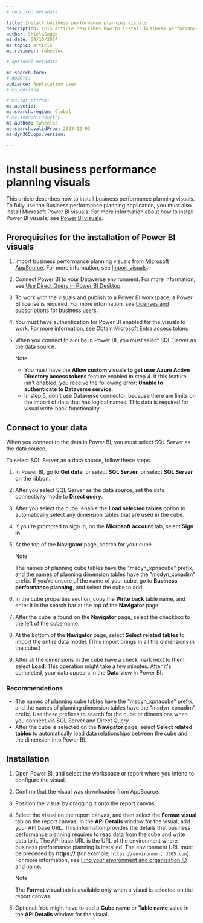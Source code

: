 ```yaml
---
# required metadata

title: Install business performance planning visuals
description: This article describes how to install business performance planning visuals.
author: ShielaSogge
ms.date: 04/10/2024
ms.topic: article
ms.reviewer: twheeloc

# optional metadata

ms.search.form: 
# ROBOTS: 
audience: Application User
# ms.devlang: 

# ms.tgt_pltfrm: 
ms.assetid: 
ms.search.region: Global
# ms.search.industry: 
ms.author: twheeloc
ms.search.validFrom: 2023-12-03
ms.dyn365.ops.version: 

---
```

# Install business performance planning visuals

This article describes how to install business performance planning visuals. To fully use the Business performance planning application, you must also install Microsoft Power BI visuals. For more information about how to install Power BI visuals, see [Power BI visuals](/power-bi/developer/visuals).

## Prerequisites for the installation of Power BI visuals

1. Import business performance planning visuals from [Microsoft AppSource](https://appsource.microsoft.com). For more information, see [Import visuals](/power-bi/developer/visuals/import-visual).
2. Connect Power BI to your Dataverse environment. For more information, see [Use Direct Query in Power BI Desktop](/power-bi/connect-data/desktop-use-directquery).
3. To work with the visuals and publish to a Power BI workspace, a Power BI license is required.  For more information, see [Licenses and subscriptions for business users](/power-bi/consumer/end-user-license).
4. You must have authentication for Power BI enabled for the visuals to work.  For more information, see [Obtain Microsoft Entra access token](/fabric/admin/organizational-visuals#obtain-microsoft-entra-access-token).
5. When you connect to a cube in Power BI, you must select SQL Server as the data source.


    > [!NOTE]
    > - You must have the **Allow custom visuals to get user Azure Active Directory access tokens** feature enabled in step 4. If this feature isn't enabled, you receive the following error: **Unable to authenticate to Dataverse service**.
    > - In step 5, don't use Dataverse connector, because there are limits on the import of data that has logical names. This data is required for visual write-back functionality.

## Connect to your data

When you connect to the data in Power BI, you must select SQL Server as the data source.

To select SQL Server as a data source, follow these steps.

1. In Power BI, go to **Get data**, or select **SQL Server**, or select **SQL Server** on the ribbon.
2. After you select SQL Server as the data source, set the data connectivity mode to **Direct query**.
3. After you select the cube, enable the **Load selected tables** option to automatically select any dimension tables that are used in the cube.
4. If you're prompted to sign in, on the **Microsoft account** tab, select **Sign in**.
5. At the top of the **Navigator** page, search for your cube.

    > [!NOTE]
    > The names of planning cube tables have the "msdyn\_xpnacube" prefix, and the names of planning dimension tables have the "msdyn\_xpnadim" prefix. If you're unsure of the name of your cube, go to **Business performance planning**, and select the cube to add.

6. In the cube properties section, copy the **Write back** table name, and enter it in the search bar at the top of the **Navigator** page.
7. After the cube is found on the **Navigator** page, select the checkbox to the left of the cube name.
8. At the bottom of the **Navigator** page, select **Select related tables** to import the entire data model. (This import brings in all the dimensions in the cube.)
9. After all the dimensions in the cube have a check mark next to them, select **Load**. This operation might take a few minutes. After it's completed, your data appears in the **Data** view in Power BI.

### Recommendations

- The names of planning cube tables have the "msdyn\_xpnacube" prefix, and the names of planning dimension tables have the "msdyn\_xpnadim" prefix. Use these prefixes to search for the cube or dimensions when you connect via SQL Server and Direct Query.
- After the cube is selected on the **Navigator** page, select **Select related tables** to automatically load data relationships between the cube and the dimension into Power BI.

## Installation

1. Open Power BI, and select the workspace or report where you intend to configure the visual.
2. Confirm that the visual was downloaded from AppSource.
3. Position the visual by dragging it onto the report canvas.
4. Select the visual on the report canvas, and then select the **Format visual** tab on the report canvas. In the **API Details** window for the visual, add your API base URL. This information provides the details that business performance planning requires to read data from the cube and write data to it. The API base URL is the URL of the environment where business performance planning is installed. The environment URL must be preceded by **https://** (for example, `https://environment.d365.com`). For more information, see [Find your environment and organization ID and name](/power-platform/admin/determine-org-id-name).

    > [!NOTE]
    > The **Format visual** tab is available only when a visual is selected on the report canvas.

5. Optional: You might have to add a **Cube name** or **Table name** value in the **API Details** window for the visual.
